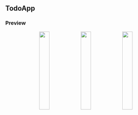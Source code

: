 ## TodoApp
### Preview

<p align="center">
  <img src="https://github.com/user-attachments/assets/52cd683b-2563-479c-aec7-00b28d4e23d2" width="25%">
  <img src="https://github.com/user-attachments/assets/3b22f5a5-594c-444e-8b4c-d1de650eb025" width="25%">
  <img src="https://github.com/user-attachments/assets/7f7681a6-ac6f-4661-be02-28148c2dc3e7" width="25%">
</p>
